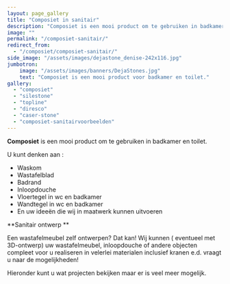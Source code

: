 ```yaml
---
layout: page_gallery
title: "Composiet in sanitair"
description: "Composiet is een mooi product om te gebruiken in badkamer en toilet. Uw idee in Composiet."
image: ""
permalink: "/composiet-sanitair/"
redirect_from:
  - "/composiet/composiet-sanitair/"
side_image: "/assets/images/dejastone_denise-242x116.jpg"
jumbotron:
    image: "/assets/images/banners/DejaStones.jpg"
    text: "Composiet is een mooi product voor badkamer en toilet."
gallery: 
  - "composiet"
  - "silestone"
  - "topline"
  - "diresco"
  - "caser-stone"
  - "composiet-sanitairvoorbeelden"    
---
```


**Composiet** is een mooi product om te gebruiken in badkamer en toilet.

U kunt denken aan :

*   Waskom
*   Wastafelblad
*   Badrand
*   Inloopdouche
*   Vloertegel in wc en badkamer
*   Wandtegel in wc en badkamer
*   En uw ideeën die wij in maatwerk kunnen uitvoeren

**Sanitair ontwerp **

Een wastafelmeubel zelf ontwerpen? Dat kan! Wij kunnen ( eventueel met 3D-ontwerp) uw wastafelmeubel, inloopdouche of andere objecten compleet voor u realiseren in velerlei materialen inclusief kranen e.d. vraagt u naar de mogelijkheden!

Hieronder kunt u wat projecten bekijken maar er is veel meer mogelijk.